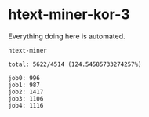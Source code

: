 # htext-miner-kor-3

Everything doing here is automated.

```
htext-miner

total: 5622/4514 (124.54585733274257%)

job0: 996
job1: 987
job2: 1417
job3: 1106
job4: 1116
```
